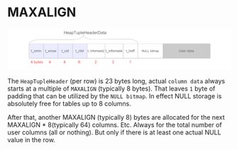 # MAXALIGN

![40](../../../Image/database/40.png)

The `HeapTupleHeader` (per row) is 23 bytes long, actual `column data` always starts at a multiple of `MAXALIGN` (typically 8 bytes). That leaves `1` byte of padding that can be utilized by the `NULL bitmap`. In effect NULL storage is absolutely free for tables up to 8 columns.

After that, another MAXALIGN (typically 8) bytes are allocated for the next MAXALIGN * 8(typically 64) columns. Etc. Always for the total number of user columns (all or nothing). But only if there is at least one actual NULL value in the row.
